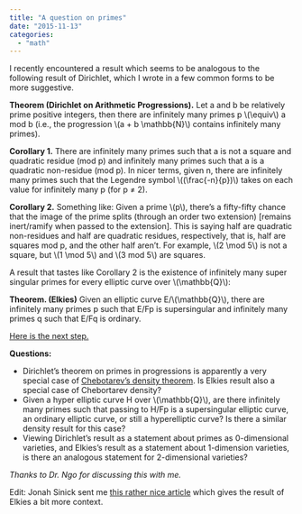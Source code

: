 ```yaml
---
title: "A question on primes"
date: "2015-11-13"
categories: 
  - "math"
---
```


I recently encountered a result which seems to be analogous to the following result of Dirichlet, which I wrote in a few common forms to be more suggestive.

**Theorem (Dirichlet on Arithmetic Progressions).** Let a​ and b​ be relatively prime positive integers, then there are infinitely many primes p \\(\equiv\\) a mod b​ (i.e., the progression \\(a + b \mathbb{N}\\)​ contains infinitely many primes).

**Corollary 1.** There are infinitely many primes such that a​ is not a square and quadratic residue (mod p) and infinitely many primes such that a​ is a quadratic non-residue (mod p). In nicer terms, given n, there are infinitely many primes such that the Legendre symbol \\((\frac{-n}{p})\\) takes on each value for infinitely many p (for p ≠ 2​).

**Corollary 2.** Something like: Given a prime \\(p\\)​, there’s a fifty-fifty chance that the image of the prime splits (through an order two extension) [remains inert/ramify when passed to the extension]. This is saying half are quadratic non-residues and half are quadratic residues, respectively, that is, half are squares mod p, and the other half aren’t. For example, \\(2 \mod 5\\) is not a square, but \\(1 \mod 5\\) and \\(3 mod 5\\) are squares.

A result that tastes like Corollary 2 is the existence of infinitely many super singular primes for every elliptic curve over \\(\mathbb{Q}\\):

**Theorem. (Elkies)** Given an elliptic curve E/\\(\mathbb{Q}\\), there are infinitely many primes p​ such that E/Fp​ is supersingular and infinitely many primes q​ such that E/Fq​ is ordinary.

[Here is the next step.](https://mathoverflow.net/questions/234306/elkies-supersingularity-theorem-in-higher-dimension-in-terms-of-the-associated)

**Questions:**

- Dirichlet’s theorem on primes in progressions is apparently a very special case of [Chebotarev’s density theorem](https://en.wikipedia.org/wiki/Chebotarev%27s_density_theorem). Is Elkies result also a special case of Chebortarev density?
- Given a hyper elliptic curve H over \\(\mathbb{Q}\\)​, are there infinitely many primes such that passing to H/Fp​ is a supersingular elliptic curve, an ordinary elliptic curve, or still a hyperelliptic curve? Is there a similar density result for this case?
- Viewing Dirichlet’s result as a statement about primes as 0-dimensional varieties, and Elkies’s result as a statement about 1-dimension varieties, is there an analogous statement for 2-dimensional varieties?

_Thanks to Dr. Ngo for discussing this with me._

Edit: Jonah Sinick sent me [this rather nice article](https://books.google.com/books?hl=en&lr&id=V32Qe4K4fh8C&oi=fnd&pg=PA81&ots=Z9fqrGNRPb&sig=LiURKE-zwymcwi3cKKGQ-sYoN3E#v=onepage&q&f=false) which gives the result of Elkies a bit more context.
